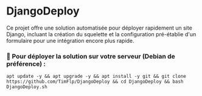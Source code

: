 # DjangoDeploy
Ce projet offre une solution automatisée pour déployer rapidement un site Django, incluant la création du squelette et la configuration pré-établie d'un formulaire pour une intégration encore plus rapide.

### 🚀 Pour déployer la solution sur votre serveur (Debian de préférence) :
    apt update -y && apt upgrade -y && apt install -y git && git clone https://github.com/TimFlp/DjangoDeploy && cd DjangoDeploy && bash DjangoDeploy.sh
